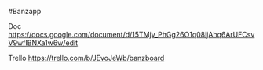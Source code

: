#Banzapp 


Doc
https://docs.google.com/document/d/15TMjv_PhGg26O1q08ijAhq6ArUFCsvV9wfIBNXa1w6w/edit

Trello
https://trello.com/b/JEvoJeWb/banzboard

